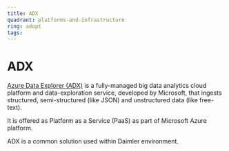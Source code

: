 ```yaml
---
title: ADX
quadrant: platforms-and-infrastructure
ring: adopt
tags:
---
```


# ADX

<a href="https://azure.microsoft.com/en-us/services/data-explorer/" target="_blank">Azure Data Explorer (ADX)</a> is a fully-managed big data analytics cloud platform and data-exploration service, developed by Microsoft, that ingests structured, semi-structured (like JSON) and unstructured data (like free-text).

It is offered as Platform as a Service (PaaS) as part of Microsoft Azure platform.

ADX is a common solution used within Daimler environment.
